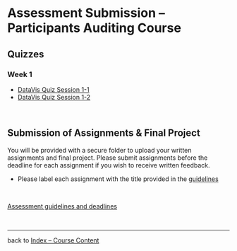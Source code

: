 # Assessment Submission &ndash; Participants Auditing Course

## Quizzes

### Week 1

* [DataVis Quiz Session 1-1](https://bit.ly/sfcdv_quiz1-1_alt_submission)
* [DataVis Quiz Session 1-2](https://bit.ly/sfcdv_quiz1-2_alt_submission)

<!-- 
### Week 2

* [DataVis Quiz Session 2-1]()
* [DataVis Quiz Session s-2]()

-->
<p>&nbsp;</p>


## Submission of Assignments &amp; Final Project

You will be provided with a secure folder to upload your written assignments and final project. Please submit assignments before the deadline for each assignment if you wish to receive written feedback.

* Please label each assignment with the title provided in the [guidelines](../assessment.md)
<p>&nbsp;</p>

[Assessment guidelines and deadlines](../assessment.md)
<p>&nbsp;</p>

***

back to [Index &ndash; Course Content](../)
